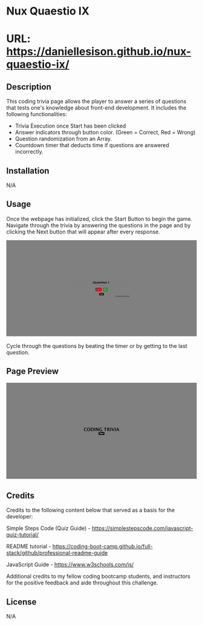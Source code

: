 # Nux Quaestio IX

# URL: https://daniellesison.github.io/nux-quaestio-ix/

## Description

This coding trivia page allows the player to answer a series of questions that tests one's knowledge about front-end development. It includes the following functionalities:

<ul>
<li>Trivia Execution once Start has been clicked</li>
<li>Answer indicators through button color. (Green = Correct, Red = Wrong)</li>
<li>Question randomization from an Array.</li>
<li>Countdown timer that deducts time if questions are answered incorrectly.</li>
</ul>

## Installation

N/A

## Usage

Once the webpage has initialized, click the Start Button to begin the game. Navigate through the trivia by answering the questions in the page and by clicking the Next button that will appear after every response.

![Question Sample](./assets/images/Trivia2.png)

Cycle through the questions by beating the timer or by getting to the last question.


## Page Preview

![Trivia Title Page](./assets/images/Trivia1.png)

## Credits

Credits to the following content below that served as a basis for the developer:

Simple Steps Code (Quiz Guide) - https://simplestepscode.com/javascript-quiz-tutorial/

README tutorial - https://coding-boot-camp.github.io/full-stack/github/professional-readme-guide

JavaScript Guide - https://www.w3schools.com/js/

Additional credits to my fellow coding bootcamp students, and instructors for the positive feedback and aide throughout this challenge.

## License

N/A
